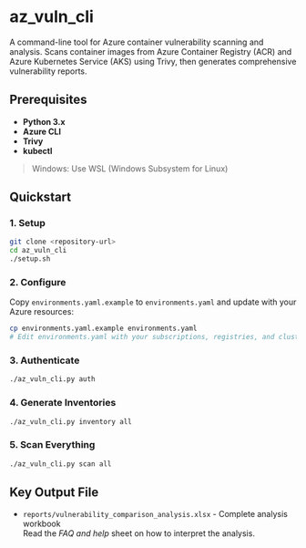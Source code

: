 # az_vuln_cli

A command-line tool for Azure container vulnerability scanning and analysis. Scans container images from Azure Container Registry (ACR) and Azure Kubernetes Service (AKS) using Trivy, then generates comprehensive vulnerability reports.

## Prerequisites

- **Python 3.x**
- **Azure CLI**
- **Trivy**
- **kubectl**  

> Windows: Use WSL (Windows Subsystem for Linux)

## Quickstart

### 1. Setup

```bash
git clone <repository-url>
cd az_vuln_cli
./setup.sh
```

### 2. Configure

Copy `environments.yaml.example` to `environments.yaml` and update with your Azure resources:

```bash
cp environments.yaml.example environments.yaml
# Edit environments.yaml with your subscriptions, registries, and clusters
```

### 3. Authenticate

```bash
./az_vuln_cli.py auth
```

### 4. Generate Inventories

```bash
./az_vuln_cli.py inventory all
```

### 5. Scan Everything

```bash
./az_vuln_cli.py scan all
```

## Key Output File

- `reports/vulnerability_comparison_analysis.xlsx` - Complete analysis workbook  
Read the *FAQ and help* sheet on how to interpret the analysis.

